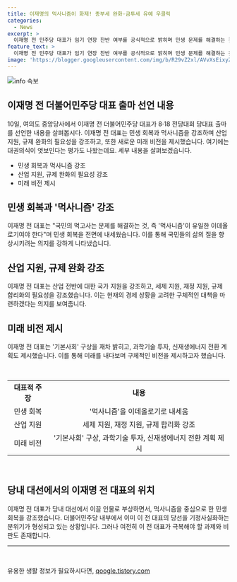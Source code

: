 ```yaml
---
title: 이재명의 먹사니즘이 화제! 종부세 완화·금투세 유예 우클릭
categories:
  - News
excerpt: >
  이재명 전 민주당 대표가 임기 연장 찬반 여부를 공식적으로 밝히며 민생 문제를 해결하는 것이 최우선이라고 강조했다. 그는 기업을 세제 지원하고 규제를 완화하는 것이 중요하다고 강조하며, 산업 지원을 강조했다. 이 전 대표는 국가의 혁신력 고갈과 성장의 필요성을 강조하며 정책적으로 규제를 합리화하고 과학기술 투자와 신재생에너지 전환을 주장했다. 또한, 산업 생태계를 지원하기 위해 규제 개선을 통해 지원할 것이라고 말했다.
feature_text: >
  이재명 전 민주당 대표가 임기 연장 찬반 여부를 공식적으로 밝히며 민생 문제를 해결하는 것이 최우선이라고 강조했다. 그는 기업을 세제 지원하고 규제를 완화하는 것이 중요하다고 강조하며, 산업 지원을 강조했다. 이 전 대표는 국가의 혁신력 고갈과 성장의 필요성을 강조하며 정책적으로 규제를 합리화하고 과학기술 투자와 신재생에너지 전환을 주장했다. 또한, 산업 생태계를 지원하기 위해 규제 개선을 통해 지원할 것이라고 말했다.
image: 'https://blogger.googleusercontent.com/img/b/R29vZ2xl/AVvXsEixyZcFfHzMRdzZMjFBmAUKJYCLCGyLL1o632UiGVXcaFdKo_bkvkuCioo0uUKlGfBVcT3P84aROyZIXSBEx3Aw5nCQ3pTgDom1WDC4m8eifvWiAmWEEVb4x6G_l8C0QH225ldMjyaFvpxGEBGNO37VmDTDMHGhJPq73UglMfDca1-0aw/s1600/blogspot.png'
---
```


<p><img src="https://blogger.googleusercontent.com/img/b/R29vZ2xl/AVvXsEixyZcFfHzMRdzZMjFBmAUKJYCLCGyLL1o632UiGVXcaFdKo_bkvkuCioo0uUKlGfBVcT3P84aROyZIXSBEx3Aw5nCQ3pTgDom1WDC4m8eifvWiAmWEEVb4x6G_l8C0QH225ldMjyaFvpxGEBGNO37VmDTDMHGhJPq73UglMfDca1-0aw/s1600/blogspot.png" alt="info 속보" /></p>

<h2 data-ke-size="size26">이재명 전 더불어민주당 대표 출마 선언 내용</h2>

<p data-ke-size="size16">10일, 여의도 중앙당사에서 이재명 전 더불어민주당 대표가 8·18 전당대회 당대표 출마를 선언한 내용을 살펴봅시다. 이재명 전 대표는 민생 회복과 먹사니즘을 강조하며 산업 지원, 규제 완화의 필요성을 강조하고, 또한 새로운 미래 비전을 제시했습니다. 여기에는 대권의식이 엿보인다는 평가도 나왔는데요. 세부 내용을 살펴보겠습니다.</p>

<ul>
    <li>민생 회복과 먹사니즘 강조</li>
    <li>산업 지원, 규제 완화의 필요성 강조</li>
    <li>미래 비전 제시</li>
</ul>

<h2 data-ke-size="size26">민생 회복과 '먹사니즘' 강조</h2>

<p data-ke-size="size16">이재명 전 대표는 "국민의 먹고사는 문제를 해결하는 것, 즉 '먹사니즘'이 유일한 이데올로기여야 한다"며 민생 회복을 전면에 내세웠습니다. 이를 통해 국민들의 삶의 질을 향상시키려는 의지를 강하게 나타냈습니다.</p>

<h2 data-ke-size="size26">산업 지원, 규제 완화 강조</h2>

<p data-ke-size="size16">이재명 전 대표는 산업 전반에 대한 국가 지원을 강조하고, 세제 지원, 재정 지원, 규제 합리화의 필요성을 강조했습니다. 이는 현재의 경제 상황을 고려한 구체적인 대책을 마련하겠다는 의지를 보여줍니다.</p>

<h2 data-ke-size="size26">미래 비전 제시</h2>

<p data-ke-size="size16">이재명 전 대표는 '기본사회' 구상을 재차 밝히고, 과학기술 투자, 신재생에너지 전환 계획도 제시했습니다. 이를 통해 미래를 내다보며 구체적인 비전을 제시하고자 했습니다.</p>

<p data-ke-size="size16">&nbsp;</p>

<table>
    <tr>
        <td style="text-align: center; height: 17px;"><b>대표적 주장</b></td>
        <td style="text-align: center; height: 17px;"><b>내용</b></td>
    </tr>
    <tr>
        <td style="text-align: center; height: 17px;">민생 회복</td>
        <td style="text-align: center; height: 17px;">'먹사니즘'을 이데올로기로 내세움</td>
    </tr>
    <tr>
        <td style="text-align: center; height: 17px;">산업 지원</td>
        <td style="text-align: center; height: 17px;">세제 지원, 재정 지원, 규제 합리화 강조</td>
    </tr>
    <tr>
        <td style="text-align: center; height: 17px;">미래 비전</td>
        <td style="text-align: center; height: 17px;">'기본사회' 구상, 과학기술 투자, 신재생에너지 전환 계획 제시</td>
    </tr>
</table>

<p data-ke-size="size16">&nbsp;</p>

<h2 data-ke-size="size26">당내 대선에서의 이재명 전 대표의 위치</h2>

<p data-ke-size="size16">이재명 전 대표가 당내 대선에서 이끌 인물로 부상하면서, 먹사니즘을 중심으로 한 민생 회복을 강조했습니다. 더불어민주당 내부에서 이미 이 전 대표의 당선을 기정사실화하는 분위기가 형성되고 있는 상황입니다. 그러나 여전히 이 전 대표가 극복해야 할 과제와 비판도 존재합니다.</p>

<hr>

<p data-ke-size="size16">&nbsp;</p>
유용한 생활 정보가 필요하시다면, <a href="https://qoogle.tistory.com" rel="dofollow">qoogle.tistory.com</a>


